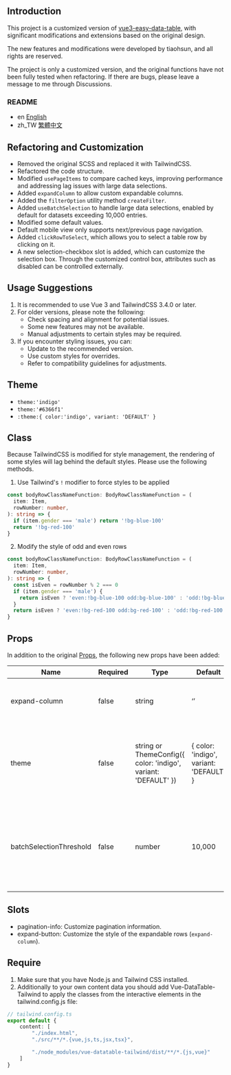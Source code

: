 ## Introduction

This project is a customized version of [vue3-easy-data-table](https://github.com/HC200ok/vue3-easy-data-table), with significant modifications and extensions based on the original design.

The new features and modifications were developed by tiaohsun, and all rights are reserved.

The project is only a customized version, and the original functions have not been fully tested when refactoring. If there are bugs, please leave a message to me through Discussions.

### README

- en [English](README.md)
- zh_TW [繁體中文](README.zh-TW.md)

## Refactoring and Customization

- Removed the original SCSS and replaced it with TailwindCSS.
- Refactored the code structure.
- Modified `usePageItems` to compare cached keys, improving performance and addressing lag issues with large data selections.
- Added `expandColumn` to allow custom expandable columns.
- Added the `filterOption` utility method `createFilter`.
- Added `useBatchSelection` to handle large data selections, enabled by default for datasets exceeding 10,000 entries.
- Modified some default values.
- Default mobile view only supports next/previous page navigation.
- Added `clickRowToSelect`, which allows you to select a table row by clicking on it.
- A new selection-checkbox slot is added, which can customize the selection box. Through the customized control box, attributes such as disabled can be controlled externally.

## Usage Suggestions

1. It is recommended to use Vue 3 and TailwindCSS 3.4.0 or later.
2. For older versions, please note the following:
   - Check spacing and alignment for potential issues.
   - Some new features may not be available.
   - Manual adjustments to certain styles may be required.
3. If you encounter styling issues, you can:
   - Update to the recommended version.
   - Use custom styles for overrides.
   - Refer to compatibility guidelines for adjustments.

## Theme

- `theme:'indigo'`
- `theme:'#6366f1'`
- `:theme:{ color:'indigo', variant: 'DEFAULT' }`

## Class

Because TailwindCSS is modified for style management, the rendering of some styles will lag behind the default styles. Please use the following methods.

1. Use Tailwind's `!` modifier to force styles to be applied

```typescript
const bodyRowClassNameFunction: BodyRowClassNameFunction = (
  item: Item,
  rowNumber: number,
): string => {
  if (item.gender === 'male') return '!bg-blue-100'
  return '!bg-red-100'
}
```

2. Modify the style of odd and even rows

```typescript
const bodyRowClassNameFunction: BodyRowClassNameFunction = (
  item: Item,
  rowNumber: number,
): string => {
  const isEven = rowNumber % 2 === 0
  if (item.gender === 'male') {
    return isEven ? 'even:!bg-blue-100 odd:bg-blue-100' : 'odd:!bg-blue-100 even:bg-blue-100'
  }
  return isEven ? 'even:!bg-red-100 odd:bg-red-100' : 'odd:!bg-red-100 even:bg-red-100'
}
```

## Props

In addition to the original [Props](https://hc200ok.github.io/vue3-easy-data-table-doc/props/common-props.html), the following new props have been added:

| **Name**                | **Required** | **Type**                                                       | **Default**                             | **Description**                                                                      |
| ----------------------- | ------------ | -------------------------------------------------------------- | --------------------------------------- | ------------------------------------------------------------------------------------ |
| expand-column           | false        | string                                                         | ‘’                                      | Specifies which column can be expanded.                                              |
| theme                   | false        | string or ThemeConfig({ color: 'indigo', variant: 'DEFAULT' }) | { color: 'indigo', variant: 'DEFAULT' } | Replaces `theme-color`. Accepts HEX values like `#42b883` or Tailwind color names.   |
| batchSelectionThreshold | false        | number                                                         | 10,000                                  | Enables batch selection for datasets exceeding this threshold, with a loading style. |

## Slots

- pagination-info: Customize pagination information.
- expand-button: Customize the style of the expandable rows (`expand-column`).

## Require

1. Make sure that you have Node.js and Tailwind CSS installed.
2. Additionally to your own content data you should add Vue-DataTable-Tailwind to apply the classes from the interactive elements in the tailwind.config.js file:

```TypeScript
// tailwind.config.ts
export default {
    content: [
        "./index.html",
        "./src/**/*.{vue,js,ts,jsx,tsx}",

        "./node_modules/vue-datatable-tailwind/dist/**/*.{js,vue}"
    ]
}
```
